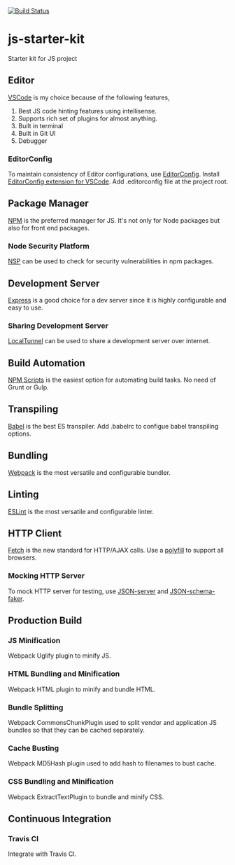 [![Build Status](https://travis-ci.org/theleapofcode/js-starter-kit.svg?branch=master)](https://travis-ci.org/theleapofcode/js-starter-kit)

# js-starter-kit
Starter kit for JS project

## Editor
[VSCode](https://code.visualstudio.com/) is my choice because of the following features,
  1. Best JS code hinting features using intellisense.
  2. Supports rich set of plugins for almost anything.
  3. Built in terminal
  4. Built in Git UI
  5. Debugger

### EditorConfig
To maintain consistency of Editor configurations, use [EditorConfig](http://editorconfig.org/). Install [EditorConfig extension for VSCode](https://marketplace.visualstudio.com/items?itemName=EditorConfigTeam.EditorConfig). Add .editorconfig file at the project root.

## Package Manager
[NPM](https://www.npmjs.com/) is the preferred manager for JS. It's not only for Node packages but also for front end packages.

### Node Security Platform
[NSP](https://nodesecurity.io/) can be used to check for security vulnerabilities in npm packages.

## Development Server
[Express](http://expressjs.com/) is a good choice for a dev server since it is highly configurable and easy to use.

### Sharing Development Server
[LocalTunnel](https://localtunnel.github.io/www/) can be used to share a development server over internet.

## Build Automation
[NPM Scripts](https://www.npmjs.com/) is the easiest option for automating build tasks. No need of Grunt or Gulp.

## Transpiling
[Babel](https://babeljs.io/) is the best ES transpiler. Add .babelrc to configue babel transpiling options.

## Bundling
[Webpack](https://webpack.github.io/) is the most versatile and configurable bundler.

## Linting
[ESLint](http://eslint.org/) is the most versatile and configurable linter.

## HTTP Client
[Fetch](https://github.com/github/fetch) is the new standard for HTTP/AJAX calls. Use a [polyfill](https://qa.polyfill.io/v2/docs/) to support all browsers.

### Mocking HTTP Server
To mock HTTP server for testing, use [JSON-server](https://github.com/typicode/json-server) and [JSON-schema-faker](https://github.com/json-schema-faker/json-schema-faker).

## Production Build

### JS Minification
Webpack Uglify plugin to minify JS.

### HTML Bundling and Minification
Webpack HTML plugin to minify and bundle HTML.

### Bundle Splitting
Webpack CommonsChunkPlugin used to split vendor and application JS bundles so that they can be cached separately.

### Cache Busting
Webpack MD5Hash plugin used to add hash to filenames to bust cache.

### CSS Bundling and Minification
Webpack ExtractTextPlugin to bundle and minify CSS.

## Continuous Integration

### Travis CI
Integrate with Travis CI.


